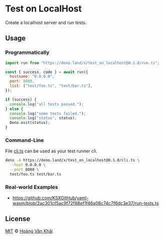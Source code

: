# Test on LocalHost

Create a localhost server and run tests.

## Usage

### Programmatically

```javascript
import run from "https://deno.land/x/test_on_localhost@0.1.0/run.ts";

const { success, code } = await run({
  hostname: "0.0.0.0",
  port: 8080,
  list: ["test/foo.ts", "test/bar.ts"],
});

if (success) {
  console.log("all tests passed.");
} else {
  console.log("some tests failed.");
  console.log("status", status);
  Deno.exit(status);
}
```

### Command-Line

File [cli.ts](./cli.ts) can be used as your test runner cli.

```sh
deno -A https://deno.land/x/test_on_localhost@0.1.0/cli.ts \
  --host 0.0.0.0 \
  --port 8080 \
  test/foo.ts test/bar.ts
```

### Real-world Examples

* https://github.com/KSXGitHub/yaml-wasm/blob/2ac301cf5ac9f72f88ef1f46a08c74c7f6dc3e37/run-tests.ts

## License

[MIT](https://git.io/Jvjim) © [Hoàng Văn Khải](https://github.com/KSXGitHub/)
